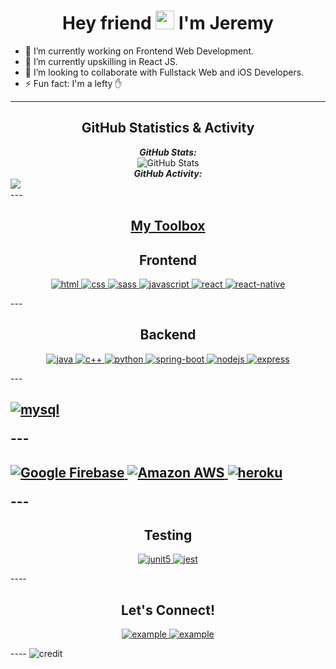 <h1 align="center"> Hey friend <span><img width="30px" src="https://raw.githubusercontent.com/iampavangandhi/iampavangandhi/master/gifs/Hi.gif"></span> I'm Jeremy </h1>

- 🔭 I’m currently working on Frontend Web Development.
- 🌱 I’m currently upskilling in React JS.
- 👯 I’m looking to collaborate with Fullstack Web and iOS Developers.
- ⚡ Fun fact: I'm a lefty ✋

---

<h2 align="center"> GitHub Statistics & Activity </h2>
<div align="center">
   <b><em>GitHub Stats:</em></b> <br/>
   <img src="https://github-readme-streak-stats.herokuapp.com/?user=helexander" alt="GitHub Stats" /><br/>
</div>
<div align="center">
   <b><em>GitHub Activity:</em></b> <br/>
   <img align="left" src="https://github-readme-stats.vercel.app/api/top-langs/?username=helexander" /><br/>
</div>
---
<h2 align="center"><u><b>My Toolbox</b></u></h2>
<h2 align="center">Frontend</h2>
  <p align="center">
    <a href="https://developer.mozilla.org/en-US/docs/Web/HTML" target="_blank"> 
      <img src="https://img.shields.io/badge/HTML5-E34F26?style=for-the-badge&logo=html5&logoColor=white" alt="html"/> 
    </a>
    <a href="https://www.w3.org/Style/CSS/Overview.en.html" target="_blank"> 
      <img src="https://img.shields.io/badge/CSS3-1572B6?style=for-the-badge&logo=css3&logoColor=white" alt="css"/> 
    </a>
    <a href="https://sass-lang.com" target="_blank"> 
      <img src="https://img.shields.io/badge/Sass-CC6699?style=for-the-badge&logo=sass&logoColor=white" alt="sass"/> 
    </a>
    <a href="https://developer.mozilla.org/en-US/docs/Web/JavaScript" target="_blank"> 
      <img src="https://img.shields.io/badge/JavaScript-323330?style=for-the-badge&logo=javascript&logoColor=F7DF1E" alt="javascript"/> 
    </a>
    <a href="https://reactjs.org/" target="_blank"> 
      <img src="https://img.shields.io/badge/reactjs-61DAFB.svg?style=for-the-badge&logo=react&logoColor=white" alt="react"/> 
    </a>
    <a href="https://reactnative.dev" target="_blank"> 
      <img src="https://img.shields.io/badge/React_Native-20232A?style=for-the-badge&logo=react&logoColor=61DAFB" alt="react-native"/> 
    </a>
  </p>
---
<h2 align="center">Backend</h2>
  <p align="center">
    <a href="https://www.java.com" target="_blank"> 
      <img src="https://img.shields.io/badge/Java-007396.svg?style=for-the-badge&logo=java&logoColor=white" alt="java"/> 
    </a>
    <a href="https://isocpp.org" target="_blank"> 
      <img src="https://img.shields.io/badge/C%2B%2B-00599C?style=for-the-badge&logo=c%2B%2B&logoColor=white" alt="c++"/> 
    </a>
    <a href="https://www.python.org" target="_blank"> 
      <img src="https://img.shields.io/badge/Python-3776AB?style=for-the-badge&logo=python&logoColor=white" alt="python"/> 
    </a>
    <a href="https://spring.io/" target="_blank"> 
      <img src="https://img.shields.io/badge/spring%20boot-6DB33F.svg?style=for-the-badge&logo=springboot&logoColor=white" alt="spring-boot" /> 
    </a>
    <a href="https://nodejs.org" target="_blank"> 
      <img src="https://img.shields.io/badge/node.js-339933.svg?style=for-the-badge&logo=nodedotjs&logoColor=white" alt="nodejs"/> 
    </a>
    <a href="https://expressjs.com" target="_blank">
      <img src="https://img.shields.io/badge/express-000000.svg?style=for-the-badge&logo=express&logoColor=white" alt="express" />
    </a>
  </p>
---  
<h2 align="center>Databases</h2>
  <p align="center">
    <a href="https://www.mysql.com" target="_blank">
      <img src="https://img.shields.io/badge/MySQL-00000F?style=for-the-badge&logo=mysql&logoColor=white" alt="mysql"/>
    </a>
  </p>
---
<h2 align="center>Cloud & Hosting</h2>
  <p align="center">
    <a href="https://firebase.google.com" target="_blank">
      <img src="https://img.shields.io/badge/firebase-FFCA28.svg?style=for-the-badge&logo=firebase&logoColor=white" alt="Google Firebase" />
    </a>
    <a href="https://aws.amazon.com/" target="_blank">
      <img src="https://img.shields.io/badge/Amazon_AWS-232F3E?style=for-the-badge&logo=amazon-aws&logoColor=white" alt="Amazon AWS" />
    </a>                                                                                                                        
    <a href="https://heroku.com" target="_blank"> 
      <img src="https://img.shields.io/badge/heroku-430098.svg?style=for-the-badge&logo=heroku&logoColor=white" alt="heroku"/>
    </a>   
  </p>
---                                                                                                                     
<h2 align="center">Testing</h2>
  <p align="center">
  <a href="https://junit.org/junit5/" target="_blank"> 
    <img src="https://img.shields.io/badge/junit-25A162.svg?style=for-the-badge&logo=junit5&logoColor=white" alt="junit5" /> 
  </a> 
  <a href="https://jestjs.io" target="_blank"> 
    <img src="https://img.shields.io/badge/jest-907F7F.svg?style=for-the-badge&logo=jest&logoColor=white" alt="jest"/> 
  </a>
  </p>
----
<h2 align="center">Let's Connect!</h2>
<p align="center">
  <a href="https://linkedin.com/in/jeremy-chee" target="_blank">
    <img src="https://img.shields.io/badge/Linked%20In-0A66C2.svg?style=for-the-badge&logo=linkedin&logoColor=white" alt="example"/>
  </a>
  <a href="https://www.codewars.com/users/helexander" target="_blank">
    <img src="https://img.shields.io/badge/codewars-B0361E.svg?style=for-the-badge&logo=codewars&logoColor=white" alt="example"/>
  </a>
</p>
----
<img src="http://ForTheBadge.com/images/badges/built-with-love.svg" alt="credit"/> 
